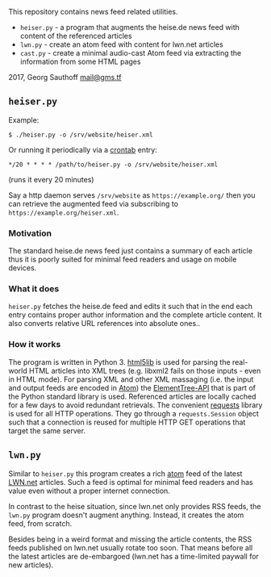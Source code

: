 This repository contains news feed related utilities.

- `heiser.py` - a program that augments
  the heise.de news feed with content of the referenced articles
- `lwn.py` - create an atom feed with content for lwn.net
  articles
- `cast.py` - create a minimal audio-cast Atom feed via
  extracting the information from some HTML pages

2017, Georg Sauthoff <mail@gms.tf>

## `heiser.py`

Example:

    $ ./heiser.py -o /srv/website/heiser.xml

Or running it periodically via a [crontab][crontab] entry:

    */20 * * * * /path/to/heiser.py -o /srv/website/heiser.xml

(runs it every 20 minutes)

Say a http daemon serves `/srv/website` as `https://example.org/`
then you can retrieve the augmented feed via subscribing to
`https://example.org/heiser.xml`.


### Motivation

The standard heise.de news feed just contains a summary of each
article thus it is poorly suited for minimal feed readers and
usage on mobile devices.

### What it does

`heiser.py` fetches the heise.de feed and edits it such that in
the end each entry contains proper author information and the
complete article content. It also converts relative URL
references into absolute ones..

### How it works

The program is written in Python 3. [html5lib][html5lib] is used
for parsing the real-world HTML articles into XML trees (e.g.
libxml2 fails on those inputs - even in HTML mode). For parsing
XML and other XML massaging (i.e. the input and output feeds are
encoded in [Atom][atom]) the [ElementTree-API][et] that is part
of the Python standard library is used. Referenced articles are
locally cached for a few days to avoid redundant retrievals. The
convenient [requests][requests] library is used for all HTTP
operations. They go through a `requests.Session` object such that
a connection is reused for multiple HTTP GET operations that
target the same server.

## `lwn.py`

Similar to `heiser.py` this program creates a rich [atom][atom] feed of
the latest [LWN.net][lwn] articles. Such a feed is optimal for
minimal feed readers and has value even without a proper internet
connection.

In contrast to the heise situation, since lwn.net only provides
RSS feeds, the `lwn.py` program doesn't augment anything.
Instead, it creates the atom feed, from scratch.

Besides being in a weird format and missing the article contents,
the RSS feeds published on lwn.net usually rotate too soon. That
means before all the latest articles are de-embargoed (lwn.net
has a time-limited paywall for new articles).

[atom]: https://en.wikipedia.org/wiki/Atom_(standard)
[et]: https://docs.python.org/3.5/library/xml.etree.elementtree.html
[html5lib]: https://github.com/html5lib/html5lib-python
[requests]: http://docs.python-requests.org/en/master/
[crontab]: https://en.wikipedia.org/wiki/Cron
[lwn]: https://lwn.net/
[rss]: https://en.wikipedia.org/wiki/RSS

